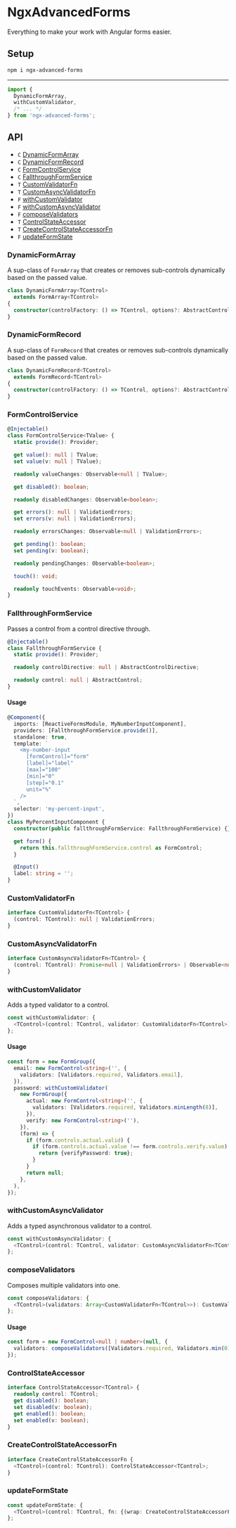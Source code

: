 # NgxAdvancedForms

Everything to make your work with Angular forms easier.

## Setup

```sh
npm i ngx-advanced-forms
```

---

```ts
import {
  DynamicFormArray,
  withCustomValidator,
  /* ... */
} from 'ngx-advanced-forms';
```

## API

- `C` [DynamicFormArray](#api/DynamicFormArray)
- `C` [DynamicFormRecord](#api/DynamicFormRecord)
- `C` [FormControlService](#api/FormControlService)
- `C` [FallthroughFormService](#api/FallthroughFormService)
- `T` [CustomValidatorFn](#api/CustomValidatorFn)
- `T` [CustomAsyncValidatorFn](#api/CustomAsyncValidatorFn)
- `F` [withCustomValidator](#api/withCustomValidator)
- `F` [withCustomAsyncValidator](#api/withCustomAsyncValidator)
- `F` [composeValidators](#api/composeValidators)
- `T` [ControlStateAccessor](#api/ControlStateAccessor)
- `T` [CreateControlStateAccessorFn](#api/CreateControlStateAccessorFn)
- `F` [updateFormState](#api/updateFormState)

<a name="api/DynamicFormArray"></a>

### DynamicFormArray

A sup-class of `FormArray` that creates or removes sub-controls dynamically based on the passed value.

```ts
class DynamicFormArray<TControl>
  extends FormArray<TControl>
{
  constructor(controlFactory: () => TControl, options?: AbstractControlOptions);
}
```

<a name="api/DynamicFormRecord"></a>

### DynamicFormRecord

A sup-class of `FormRecord` that creates or removes sub-controls dynamically based on the passed value.

```ts
class DynamicFormRecord<TControl>
  extends FormRecord<TControl>
{
  constructor(controlFactory: () => TControl, options?: AbstractControlOptions);
}
```

<a name="api/FormControlService"></a>

### FormControlService

```ts
@Injectable()
class FormControlService<TValue> {
  static provide(): Provider;

  get value(): null | TValue;
  set value(v: null | TValue);

  readonly valueChanges: Observable<null | TValue>;

  get disabled(): boolean;

  readonly disabledChanges: Observable<boolean>;

  get errors(): null | ValidationErrors;
  set errors(v: null | ValidationErrors);

  readonly errorsChanges: Observable<null | ValidationErrors>;

  get pending(): boolean;
  set pending(v: boolean);

  readonly pendingChanges: Observable<boolean>;

  touch(): void;

  readonly touchEvents: Observable<void>;
}
```

<a name="api/FallthroughFormService"></a>

### FallthroughFormService

Passes a control from a control directive through.

```ts
@Injectable()
class FallthroughFormService {
  static provide(): Provider;

  readonly controlDirective: null | AbstractControlDirective;

  readonly control: null | AbstractControl;
}
```

#### Usage

```ts
@Component({
  imports: [ReactiveFormsModule, MyNumberInputComponent],
  providers: [FallthroughFormService.provide()],
  standalone: true,
  template: `
    <my-number-input
      [formControl]="form"
      [label]="label"
      [max]="100"
      [min]="0"
      [step]="0.1"
      unit="%"
    />
  `,
  selector: 'my-percent-input',
})
class MyPercentInputComponent {
  constructor(public fallthroughFormService: FallthroughFormService) {}

  get form() {
    return this.fallthroughFormService.control as FormControl;
  }

  @Input()
  label: string = '';
}
```

<a name="api/CustomValidatorFn"></a>

### CustomValidatorFn

```ts
interface CustomValidatorFn<TControl> {
  (control: TControl): null | ValidationErrors;
}
```

<a name="api/CustomAsyncValidatorFn"></a>

### CustomAsyncValidatorFn

```ts
interface CustomAsyncValidatorFn<TControl> {
  (control: TControl): Promise<null | ValidationErrors> | Observable<null | ValidationErrors>;
}
```

<a name="api/withCustomValidator"></a>

### withCustomValidator

Adds a typed validator to a control.

```ts
const withCustomValidator: {
  <TControl>(control: TControl, validator: CustomValidatorFn<TControl>): TControl;
};
```

#### Usage

```ts
const form = new FormGroup({
  email: new FormControl<string>('', {
    validators: [Validators.required, Validators.email],
  }),
  password: withCustomValidator(
    new FormGroup({
      actual: new FormControl<string>('', {
        validators: [Validators.required, Validators.minLength(8)],
      }),
      verify: new FormControl<string>(''),
    }),
    (form) => {
      if (form.controls.actual.valid) {
        if (form.controls.actual.value !== form.controls.verify.value) {
          return {verifyPassword: true};
        }
      }
      return null;
    },
  ),
});
```

<a name="api/withCustomAsyncValidator"></a>

### withCustomAsyncValidator

Adds a typed asynchronous validator to a control.

```ts
const withCustomAsyncValidator: {
  <TControl>(control: TControl, validator: CustomAsyncValidatorFn<TControl>): TControl;
};
```

<a name="api/composeValidators"></a>

### composeValidators

Composes multiple validators into one.

```ts
const composeValidators: {
  <TControl>(validators: Array<CustomValidatorFn<TControl>>): CustomValidatorFn<TControl>;
};
```

#### Usage

```ts
const form = new FormControl<null | number>(null, {
  validators: composeValidators([Validators.required, Validators.min(0), Validators.max(100)]),
});
```

<a name="api/ControlStateAccessor"></a>

### ControlStateAccessor

```ts
interface ControlStateAccessor<TControl> {
  readonly control: TControl;
  get disabled(): boolean;
  set disabled(v: boolean);
  get enabled(): boolean;
  set enabled(v: boolean);
}
```

<a name="api/CreateControlStateAccessorFn"></a>

### CreateControlStateAccessorFn

```ts
interface CreateControlStateAccessorFn {
  <TControl>(control: TControl): ControlStateAccessor<TControl>;
}
```

<a name="api/updateFormState"></a>

### updateFormState

```ts
const updateFormState: {
  <TControl>(control: TControl, fn: {(wrap: CreateControlStateAccessorFn): void}): void;
};
```
